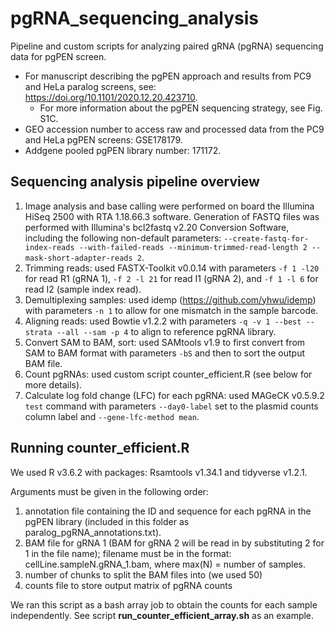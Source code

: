 # pgRNA_sequencing_analysis
Pipeline and custom scripts for analyzing paired gRNA (pgRNA) sequencing data for pgPEN screen.
* For manuscript describing the pgPEN approach and results from PC9 and HeLa paralog screens, see: https://doi.org/10.1101/2020.12.20.423710.
  * For more information about the pgPEN sequencing strategy, see Fig. S1C.
* GEO accession number to access raw and processed data from the PC9 and HeLa pgPEN screens: GSE178179.
* Addgene pooled pgPEN library number: 171172.


## Sequencing analysis pipeline overview
1. Image analysis and base calling were performed on board the Illumina HiSeq 2500 with RTA 1.18.66.3 software. Generation of FASTQ files was performed with Illumina's bcl2fastq v2.20 Conversion Software, including the following non-default parameters:  `--create-fastq-for-index-reads --with-failed-reads --minimum-trimmed-read-length 2 --mask-short-adapter-reads 2`.
2. Trimming reads: used FASTX-Toolkit v0.0.14 with parameters `-f 1 -l20` for read R1 (gRNA 1), `-f 2 -l 21` for read I1 (gRNA 2), and `-f 1 -l 6` for read I2 (sample index read).
3. Demultiplexing samples: used idemp (https://github.com/yhwu/idemp) with parameters `-n 1` to allow for one mismatch in the sample barcode.
4. Aligning reads: used Bowtie v1.2.2 with parameters `-q -v 1 --best --strata --all --sam -p 4` to align to reference pgRNA library.
5. Convert SAM to BAM, sort: used SAMtools v1.9 to first convert from SAM to BAM format with parameters `-bS` and then to sort the output BAM file.
6. Count pgRNAs: used custom script counter_efficient.R (see below for more details).
7. Calculate log fold change (LFC) for each pgRNA: used MAGeCK v0.5.9.2 `test` command with parameters `--day0-label` set to the plasmid counts column label and `--gene-lfc-method mean`.

## Running counter_efficient.R
We used R v3.6.2 with packages: Rsamtools v1.34.1 and tidyverse v1.2.1.

Arguments must be given in the following order:
1. annotation file containing the ID and sequence for each pgRNA in the pgPEN library (included in this folder as paralog_pgRNA_annotations.txt).
2. BAM file for gRNA 1 (BAM for gRNA 2 will be read in by substituting 2 for 1 in the file name); filename must be in the format: cellLine.sampleN.gRNA_1.bam, where max(N) = number of samples.
3. number of chunks to split the BAM files into (we used 50)
4. counts file to store output matrix of pgRNA counts

We ran this script as a bash array job to obtain the counts for each sample independently. See script **run_counter_efficient_array.sh** as an example.
